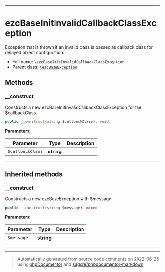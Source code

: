 ***

# ezcBaseInitInvalidCallbackClassException

Exception that is thrown if an invalid class is passed as callback class for
delayed object configuration.



* Full name: `\ezcBaseInitInvalidCallbackClassException`
* Parent class: [`\ezcBaseException`](./ezcBaseException.md)




## Methods


### __construct

Constructs a new ezcBaseInitInvalidCallbackClassException for the $callbackClass.

```php
public __construct(string $callbackClass): void
```








**Parameters:**

| Parameter | Type | Description |
|-----------|------|-------------|
| `$callbackClass` | **string** |  |




***


## Inherited methods


### __construct

Constructs a new ezcBaseException with $message

```php
public __construct(string $message): mixed
```








**Parameters:**

| Parameter | Type | Description |
|-----------|------|-------------|
| `$message` | **string** |  |




***


***
> Automatically generated from source code comments on 2022-06-25 using [phpDocumentor](http://www.phpdoc.org/) and [saggre/phpdocumentor-markdown](https://github.com/Saggre/phpDocumentor-markdown)
